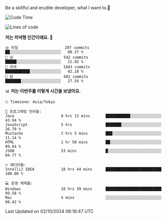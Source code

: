 Be a skillful and erudite developer, what I want to.👶

<!--START_SECTION:waka-->
![Code Time](http://img.shields.io/badge/Code%20Time-1%2C304%20hrs%2044%20mins-blue)

![Lines of code](https://img.shields.io/badge/%EC%A0%80%EB%8A%94%20%EC%97%AC%ED%83%9C%EA%B9%8C%EC%A7%80%20-880.5%20thousand%20%EC%A4%84%EC%9D%98%20%EC%BD%94%EB%93%9C%EB%A5%BC%20%EC%9E%91%EC%84%B1%ED%96%88%EC%96%B4%EC%9A%94.-blue)

**저는 저녁형 인간이에요. 🦉** 

```text
🌞 아침                     207 commits         ██░░░░░░░░░░░░░░░░░░░░░░░   08.37 % 
🌆 낮　                     542 commits         █████░░░░░░░░░░░░░░░░░░░░   21.92 % 
🌃 저녁                     1043 commits        ███████████░░░░░░░░░░░░░░   42.18 % 
🌙 밤　                     681 commits         ███████░░░░░░░░░░░░░░░░░░   27.54 % 
```


📊 **저는 이번주를 이렇게 시간을 보냈어요.** 

```text
🕑︎ Timezone: Asia/Tokyo

💬 프로그래밍 언어들: 
Java                     8 hrs 13 mins       ███████████░░░░░░░░░░░░░░   43.94 % 
JavaScript               5 hrs               ███████░░░░░░░░░░░░░░░░░░   26.70 % 
Mustache                 2 hrs 5 mins        ███░░░░░░░░░░░░░░░░░░░░░░   11.14 % 
HTML                     1 hr 50 mins        ██░░░░░░░░░░░░░░░░░░░░░░░   09.84 % 
JSON                     53 mins             █░░░░░░░░░░░░░░░░░░░░░░░░   04.77 % 

🔥 에디터들: 
IntelliJ IDEA            18 hrs 44 mins      █████████████████████████   100.00 % 

💻 운영 체제들: 
Windows                  18 hrs 39 mins      █████████████████████████   99.58 % 
Mac                      4 mins              ░░░░░░░░░░░░░░░░░░░░░░░░░   00.42 % 
```


 Last Updated on 02/10/2024 06:18:47 UTC
<!--END_SECTION:waka-->
